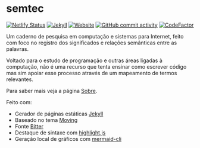 # semtec

[![Netlify Status](https://api.netlify.com/api/v1/badges/c616f122-87d3-4bbe-b075-e6cd54f2e66a/deploy-status)](https://app.netlify.com/sites/semtec/deploys)
[![Jekyll](https://img.shields.io/badge/jekyll-%3E%3D%204.2-teal.svg)](https://jekyllrb.com/)
[![Website](https://img.shields.io/website?down_color=lightgrey&down_message=offline&up_message=online&url=https%3A%2F%2Fjultty.github.io)](https://jultty.github.io)
[![GitHub commit activity](https://img.shields.io/github/commit-activity/w/jultty/jultty.github.io)](https://github.com/jultty/jultty.github.io/graphs/commit-activity)
[![CodeFactor](https://www.codefactor.io/repository/github/jultty/jultty.github.io/badge)](https://www.codefactor.io/repository/github/jultty/jultty.github.io)

Um caderno de pesquisa em computação e sistemas para Internet, feito com foco no registro dos significados e relações semânticas entre as palavras.

Voltado para o estudo de programação e outras áreas ligadas à computação, não é uma recurso que tenta ensinar como escrever código mas sim apoiar esse processo através de um mapeamento de termos relevantes.

Para saber mais veja a página [Sobre](https://jultty.github.io/sobre).

Feito com:
* Gerador de páginas estáticas [Jekyll](https://jekyllrb.com/)
* Baseado no tema [Moving](https://github.com/huangyz0918/moving)
* Fonte [Bitter](https://github.com/solmatas/Bitter)
* Destaque de sintaxe com [highlight.js](https://highlightjs.org/)
* Geração local de gráficos com [mermaid-cli](https://mermaid-js.github.io/)

